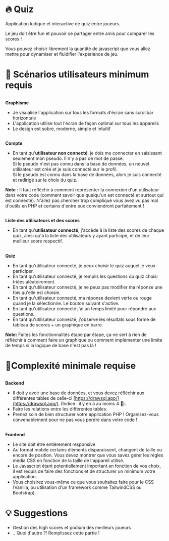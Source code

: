 # 🔥 Quiz



Application ludique et interactive de quiz entre joueurs.

Le jeu doit être fun et pouvoir se partager entre amis pour comparer les scores !

Vous pouvez choisir librement la quantité de javascript que vous allez mettre pour dynamiser et fluidifier l'expérience de jeu.


#  📜 Scénarios utilisateurs minimum requis


## 
  **Graphisme**



* Je visualise l'application sur tous les formats d'écran sans scrollbar horizontale
* L'application utilise tout l'écran de façon optimal sur tous les appareils
* Le design est sobre, moderne, simple et intuitif

## 
  **Compte**

* En tant qu'**utilisateur non connecté**, je dois me connecter en saisissant seulement mon pseudo. Il n'y a pas de mot de passe. \
Si le pseudo n'est pas connu dans la base de données, un nouvel utilisateur est créé et je suis connecté sur le profil. \
 Si le pseudo est connu dans la base de données, alors je suis connecté et redirigé sur le choix du quiz.

**Note** : Il faut réfléchir à comment représenter la connexion d'un utilisateur dans votre code (comment savoir que quelqu'un est connecté et surtout qui est connecté). N'allez pas chercher trop compliqué vous avez vu pas mal d'outils en PHP et certains d'entre eux conviendront parfaitement ! 

## 
  **Liste des utilisateurs et des scores**

* En tant qu'**utilisateur connecté**, j'accède à la liste des scores de chaque quiz, ainsi qu'à la liste des utilisateurs y ayant participé, et de leur meilleur score respectif.

## 
  **Quiz**

* En tant qu'utilisateur connecté, je peux choisir le quiz auquel je veux participer.
* En tant qu'utilisateur connecté, je remplis les questions du quiz choisi triées aléatoirement.
* En tant qu'utilisateur connecté, je ne peux pas modifier ma réponse une fois qu'elle est choisie.
* En tant qu'utilisateur connecté, ma réponse devient verte ou rouge quand je la sélectionne. Le bouton suivant s'active.
* En tant qu'utilisateur connecté j'ai un temps limité pour répondre aux questions.
* En tant qu'utilisateur connecté, j'observe les résultats sous forme de tableau de scores + un graphique en barre.

**Note:** Faites les fonctionnalités étape par étape, ça ne sert à rien de réfléchir à comment faire un graphique ou comment implémenter une limite de temps si la logique de base n'est pas là !


# 🔗Complexité minimale requise


## 
  **Backend**



* Il doit y avoir une base de données, et vous devez réfléchir aux différentes tables de celle-ci [https://drawsql.app/](https://drawsql.app/). (Indice : il y en a au moins 4 🙂).
* Faire les relations entre les différentes tables.
* Prenez soin de bien structurer votre application PHP ! Organisez-vous convenablement pour ne pas vous perdre dans votre code !

## 
  **Frontend**

* Le site doit être entièrement responsive
* Au format mobile certains éléments disparaissent, changent de taille ou encore de position. Vous devez montrer que vous savez gérer les règles média CSS en fonction de la taille de l'appareil utilisé.
* Le Javascript étant potentiellement important en fonction de vos choix, il est requis de faire des fonctions et de structurer un minimum votre application.
* Vous choisirez vous-même ce que vous souhaitez faire pour le CSS (Vanilla, ou utilisation d'un framework comme TailwindCSS ou Bootstrap).


# 💡 Suggestions



* Gestion des high scores et podium des meilleurs joueurs
* .. Quoi d'autre ?! Remplissez cette partie !